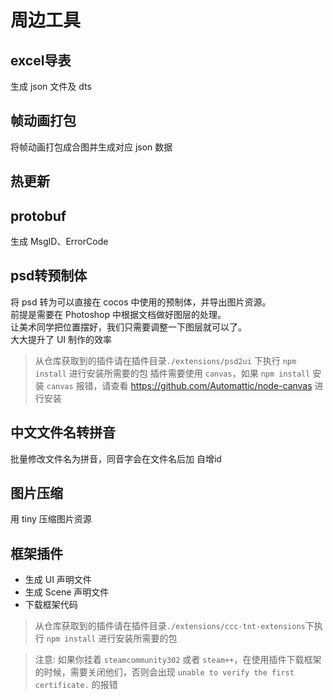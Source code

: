 
# 周边工具
## excel导表
生成 json 文件及  dts
## 帧动画打包
将帧动画打包成合图并生成对应 json 数据

## 热更新

## protobuf
生成 MsgID、ErrorCode

## psd转预制体
将 psd 转为可以直接在 cocos 中使用的预制体，并导出图片资源。  
前提是需要在 Photoshop 中根据文档做好图层的处理。  
让美术同学把位置摆好，我们只需要调整一下图层就可以了。  
大大提升了 UI 制作的效率

> 从仓库获取到的插件请在插件目录`./extensions/psd2ui` 下执行 `npm install` 进行安装所需要的包
> 插件需要使用 `canvas`，如果 `npm install` 安装 `canvas` 报错，请查看 https://github.com/Automattic/node-canvas 进行安装


## 中文文件名转拼音
批量修改文件名为拼音，同音字会在文件名后加 自增id

## 图片压缩
用 tiny 压缩图片资源


## 框架插件
- 生成 UI 声明文件
- 生成 Scene 声明文件
- 下载框架代码
> 从仓库获取到的插件请在插件目录`./extensions/ccc-tnt-extensions`下执行 `npm install` 进行安装所需要的包


> 注意:
> 如果你挂着 `steamcommunity302` 或者 `steam++`，在使用插件下载框架的时候，需要关闭他们，否则会出现 `unable to verify the first certificate.` 的报错